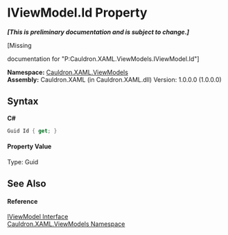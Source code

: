# IViewModel.Id Property 
 _**\[This is preliminary documentation and is subject to change.\]**_

\[Missing <summary> documentation for "P:Cauldron.XAML.ViewModels.IViewModel.Id"\]

**Namespace:**&nbsp;<a href="N_Cauldron_XAML_ViewModels">Cauldron.XAML.ViewModels</a><br />**Assembly:**&nbsp;Cauldron.XAML (in Cauldron.XAML.dll) Version: 1.0.0.0 (1.0.0.0)

## Syntax

**C#**<br />
``` C#
Guid Id { get; }
```


#### Property Value
Type: Guid

## See Also


#### Reference
<a href="T_Cauldron_XAML_ViewModels_IViewModel">IViewModel Interface</a><br /><a href="N_Cauldron_XAML_ViewModels">Cauldron.XAML.ViewModels Namespace</a><br />